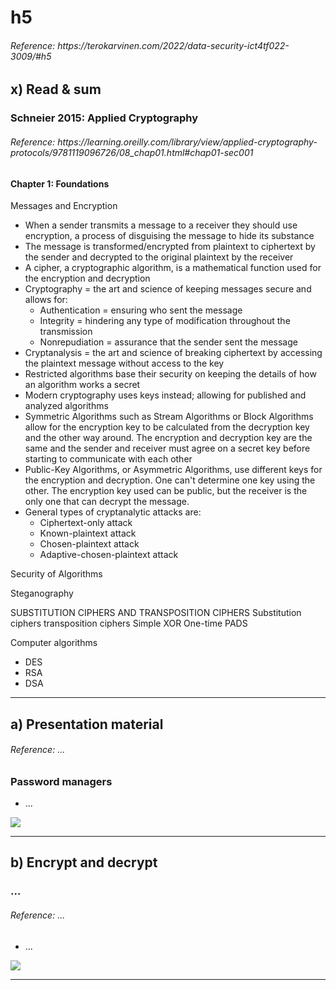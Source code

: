 <h1> h5 </h1>
<h6> Reference: https://terokarvinen.com/2022/data-security-ict4tf022-3009/#h5 </h6>

<h2> x) Read & sum</h2>

<h3> Schneier 2015: Applied Cryptography </h3>
<h6> Reference: https://learning.oreilly.com/library/view/applied-cryptography-protocols/9781119096726/08_chap01.html#chap01-sec001 </h6>

<p>
<h4> Chapter 1: Foundations </h4>

Messages and Encryption

  - When a sender transmits a message to a receiver they should use encryption, a process of disguising the message to hide its substance
  - The message is transformed/encrypted from plaintext to ciphertext by the sender and decrypted to the original plaintext by the receiver
  - A cipher, a cryptographic algorithm, is a mathematical function used for the encryption and decryption
  - Cryptography = the art and science of keeping messages secure and allows for:
    - Authentication = ensuring who sent the message
    - Integrity = hindering any type of modification throughout the transmission
    - Nonrepudiation = assurance that the sender sent the message
  - Cryptanalysis = the art and science of breaking ciphertext by accessing the plaintext message without access to the key
  - Restricted algorithms base their security on keeping the details of how an algorithm works a secret
  - Modern cryptography uses keys instead; allowing for published and analyzed algorithms
  - Symmetric Algorithms such as Stream Algorithms or Block Algorithms allow for the encryption key to be calculated from the decryption key and the other way around. The encryption and decryption key are the same and the sender and receiver must agree on a secret key before starting to communicate with each other
  - Public-Key Algorithms, or Asymmetric Algorithms, use different keys for the encryption and decryption. One can't determine one key using the other. The encryption key used can be public, but the receiver is the only one that can decrypt the message.
  - General types of cryptanalytic attacks are:
    - Ciphertext-only attack
    - Known-plaintext attack
    - Chosen-plaintext attack
    - Adaptive-chosen-plaintext attack

Security of Algorithms

Steganography

SUBSTITUTION CIPHERS AND TRANSPOSITION CIPHERS
Substitution ciphers
transposition ciphers
Simple XOR
One-time PADS

Computer algorithms
  - DES
  - RSA
  - DSA
 


</p>

<hr>

<h2> a) Presentation material </h2>
<h6> Reference: ...</h6>
<h3> Password managers</h3>

<p>
  
  - ...
</p>

![](images/h5/...PNG)

<hr>

<h2> b) Encrypt and decrypt </h2>

<h3> ... </h3>
<h6> Reference: ...</h6>

<p>
  
  - ...
  
![](images/h5/...PNG)
</p>

<hr>

